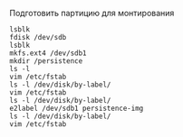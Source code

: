 Подготовить партицию для монтирования

```
lsblk
fdisk /dev/sdb 
lsblk
mkfs.ext4 /dev/sdb1
mkdir /persistence
ls -l
vim /etc/fstab
ls -l /dev/disk/by-label/
vim /etc/fstab
ls -l /dev/disk/by-label/
e2label /dev/sdb1 persistence-img
ls -l /dev/disk/by-label/
vim /etc/fstab
```